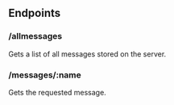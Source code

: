 ## Endpoints

### /allmessages

Gets a list of all messages stored on the server.

### /messages/:name

Gets the requested message.
